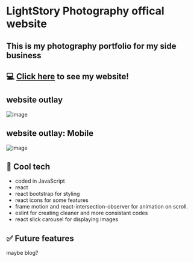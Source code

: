 # LightStory Photography offical website
## This is my photography portfolio for my side business

## :computer: [Click here](https://lightstoryphotography.com.au/) to see my website!
## website outlay
![image](https://user-images.githubusercontent.com/112321294/215306381-d666822c-c6ed-4b41-8f89-7d1823c3fa57.png)
## website outlay: Mobile
![image](https://user-images.githubusercontent.com/112321294/215306456-3a79a694-dba8-4722-9b18-60f5a227c964.png)

## :rocket: Cool tech
- coded in JavaScript
- react 
- react bootstrap for styling 
- react icons for some features
- frame motion and react-intersection-observer for animation on scroll. 
- eslint for creating cleaner and more consistant codes 
- react slick carousel for displaying images

## :white_check_mark: Future features
maybe blog?

